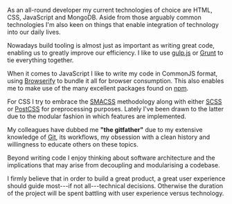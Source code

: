 As an all-round developer my current technologies of choice are HTML, CSS,
JavaScript and MongoDB. Aside from those arguably common technologies I'm also
keen on things that enable integration of technology into our daily lives.

Nowadays build tooling is almost just as important as writing great code,
enabling us to greatly improve our efficiency. I like to use [gulp.js][gulp] or
[Grunt][grunt] to tie everything together.

When it comes to JavaScript I like to write my code in CommonJS format, using
[Browserify][browserify] to bundle it all for browser consumption. This also
enables me to make use of the many excellent packages found on [npm][npm].

For CSS I try to embrace the [SMACSS][smacss] methodology along with either
[SCSS][scss] or [PostCSS][postcss] for preprocessing purposes. Lately I've been
drawn to the latter due to the modular fashion in which features are
implemented.

My colleagues have dubbed me **"the gitfather"** due to my extensive knowledge
of [Git][git], its workflows, my obsession with a clean history and willingness
to educate others on these topics.

Beyond writing code I enjoy thinking about software architecture and the
implications that may arise from decoupling and modularising a codebase.

I firmly believe that in order to build a great product, a great user experience
should guide most---if not all---technical decisions. Otherwise the duration of
the project will be spent battling with user experience versus technology.

[gulp]: http://gulpjs.com/
[grunt]: http://gruntjs.com/
[browserify]: http://browserify.org/
[npm]: https://www.npmjs.com/
[smacss]: https://smacss.com/
[scss]: http://sass-lang.com/
[postcss]: https://github.com/postcss/postcss
[git]: https://git-scm.com/
